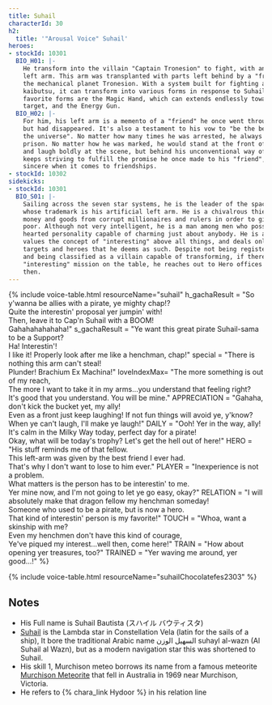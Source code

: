 ```yaml
---
title: Suhail
characterId: 30
h2:
  title: '"Arousal Voice" Suhail'
heroes:
- stockId: 10301
  BIO_H01: |-
    He transform into the villain "Captain Tronesion" to fight, with an artificial
    left arm. This arm was transplanted with parts left behind by a "friend" from
    the mechanical planet Tronesion. With a system built for fighting against
    kaibutsu, it can transform into various forms in response to Suhail's will. His
    favorite forms are the Magic Hand, which can extends endlessly towards its
    target, and the Energy Gun.
  BIO_H02: |-
    For him, his left arm is a memento of a "friend" he once went through together
    but had disappeared. It's also a testament to his vow to "be the best pirate in
    the universe". No matter how many times he was arrested, he always escaped from
    prison. No matter how he was marked, he would stand at the front of his group
    and laugh boldly at the scene, but behind his unconventional way of life, He
    keeps striving to fulfill the promise he once made to his "friend", he is very
    sincere when it comes to friendships.
- stockId: 10302
sidekicks:
- stockId: 10301
  BIO_S01: |-
    Sailing across the seven star systems, he is the leader of the space pirates,
    whose trademark is his artificial left arm. He is a chivalrous thief who steals
    money and goods from corrupt millionaires and rulers in order to give to the
    poor. Although not very intelligent, he is a man among men who possesses a big
    hearted personality capable of charming just about anybody. He is a hedonist who
    values the concept of "interesting" above all things, and deals only with
    targets and heroes that he deems as such. Despite not being registered as a hero
    and being classified as a villain capable of transforming, if there is an
    "interesting" mission on the table, he reaches out to Hero offices every now and
    then.
---
```


{% include voice-table.html resourceName="suhail"
h_gachaResult = "So y'wanna be allies with a pirate, ye mighty chap!?<br>Quite the interestin' proposal yer jumpin' with!<br>Then, leave it to Cap'n Suhail with a BOOM!<br>Gahahahahahaha!"
s_gachaResult = "Ye want this great pirate Suhail-sama to be a Support?<br>Ha! Interestin'!<br>I like it! Properly look after me like a henchman, chap!"
special = "There is nothing this arm can't steal!<br>Plunder! Brachium Ex Machina!"
loveIndexMax= "The more something is out of my reach,<br>The more I want to take it in my arms…you understand that feeling right?<br>It's good that you understand. You will be mine."
APPRECIATION = "Gahaha, don't kick the bucket yet, my ally!<br>Even as a front just keep laughing! If not fun things will avoid ye, y'know?<br>When ye can't laugh, I'll make ye laugh!"
DAILY = "Ooh! Yer in the way, ally!<br>It's calm in the Milky Way today, perfect day for a pirate!<br>Okay, what will be today's trophy? Let's get the hell out of here!"
HERO = "His stuff reminds me of that fellow.<br>This left-arm was given by the best friend I ever had.<br>That's why I don't want to lose to him ever."
PLAYER = "Inexperience is not a problem.<br>What matters is the person has to be interestin' to me.<br>Yer mine now, and I'm not going to let ye go easy, okay?"
RELATION = "I will absolutely make that dragon fellow my henchman someday!<br>Someone who used to be a pirate, but is now a hero.<br>That kind of interestin' person is my favorite!"
TOUCH = "Whoa, want a skinship with me?<br>Even my henchmen don't have this kind of courage,<br>Ye've piqued my interest…well then, come here!"
TRAIN = "How about opening yer treasures, too?"
TRAINED = "Yer waving me around, yer good...!"
%}

{% include voice-table.html resourceName="suhailChocolatefes2303"
%}

## Notes

- His Full name is Suhail Bautista (スハイル バウティスタ)
- [Suhail](https://en.wikipedia.org/wiki/Lambda_Velorum) is the Lambda star in Constellation Vela (latin for the sails of a ship), It bore the traditional Arabic name السهيل الوزن suhayl al-wazn (Al Suhail al Wazn), but as a modern navigation star this was shortened to Suhail.
- His skill 1, Murchison meteo borrows its name from a famous meteorite [Murchison Meteorite](https://en.wikipedia.org/wiki/Murchison_meteorite) that fell in Australia in 1969 near Murchison, Victoria.
- He refers to {% chara_link Hydoor %} in his relation line
